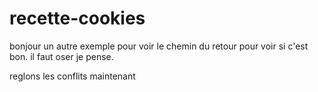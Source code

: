 # recette-cookies
bonjour
un autre exemple pour voir
le chemin du retour pour voir si c'est bon.
il faut oser je pense.

reglons les conflits maintenant

